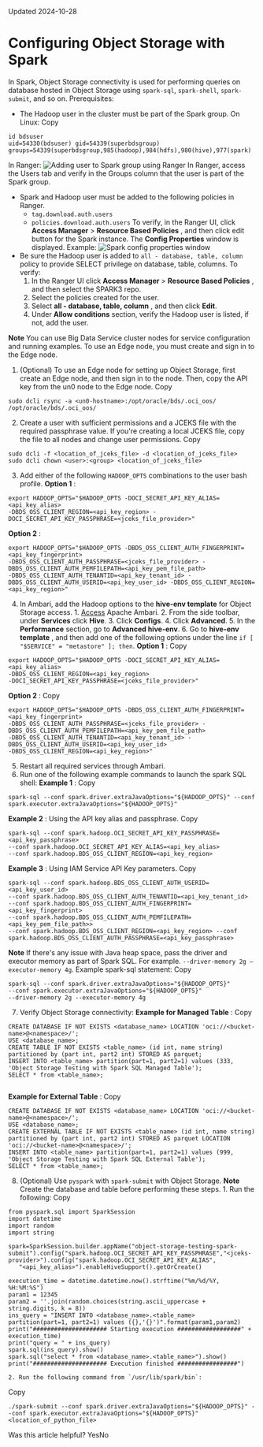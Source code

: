 Updated 2024-10-28
# Configuring Object Storage with Spark
In Spark, Object Storage connectivity is used for performing queries on database hosted in Object Storage using `spark-sql`, `spark-shell`, `spark-submit`, and so on.
Prerequisites:
  * The Hadoop user in the cluster must be part of the Spark group. 
On Linux:
Copy
```
id bdsuser 
uid=54330(bdsuser) gid=54339(superbdsgroup) groups=54339(superbdsgroup,985(hadoop),984(hdfs),980(hive),977(spark)
```

In Ranger:
![Adding user to Spark group using Ranger](https://docs.oracle.com/en-us/iaas/Content/bigdata/images/spark-user-ranger.png)
In Ranger, access the Users tab and verify in the Groups column that the user is part of the Spark group.
  * Spark and Hadoop user must be added to the following policies in Ranger.
    * `tag.download.auth.users`
    * `policies.download.auth.users`
To verify, in the Ranger UI, click **Access Manager** > **Resource Based Policies** , and then click edit button for the Spark instance. The **Config Properties** window is displayed.
Example:
![Spark config properties window](https://docs.oracle.com/en-us/iaas/Content/bigdata/images/spark-config-prop.png)
  * Be sure the Hadoop user is added to `all - database, table, column` policy to provide SELECT privilege on database, table, columns. To verify:
    1. In the Ranger UI click **Access Manager** > **Resource Based Policies** , and then select the SPARK3 repo.
    2. Select the policies created for the user.
    3. Select **all - database, table, column** , and then click **Edit**.
    4. Under **Allow conditions** section, verify the Hadoop user is listed, if not, add the user.


**Note** You can use Big Data Service cluster nodes for service configuration and running examples. To use an Edge node, you must create and sign in to the Edge node.
  1. (Optional) To use an Edge node for setting up Object Storage, first create an Edge node, and then sign in to the node. Then, copy the API key from the un0 node to the Edge node.
Copy
```
sudo dcli rsync -a <un0-hostname>:/opt/oracle/bds/.oci_oos/ /opt/oracle/bds/.oci_oos/
```

  2. Create a user with sufficient permissions and a JCEKS file with the required passphrase value. If you're creating a local JCEKS file, copy the file to all nodes and change user permissions. 
Copy
```
sudo dcli -f <location_of_jceks_file> -d <location_of_jceks_file>
sudo dcli chown <user>:<group> <location_of_jceks_file>
```

  3. Add either of the following `HADOOP_OPTS` combinations to the user bash profile.
**Option 1** :
```
export HADOOP_OPTS="$HADOOP_OPTS -DOCI_SECRET_API_KEY_ALIAS=<api_key_alias> 
-DBDS_OSS_CLIENT_REGION=<api_key_region> -DOCI_SECRET_API_KEY_PASSPHRASE=<jceks_file_provider>"

```

**Option 2** :
```
export HADOOP_OPTS="$HADOOP_OPTS -DBDS_OSS_CLIENT_AUTH_FINGERPRINT=<api_key_fingerprint> 
-DBDS_OSS_CLIENT_AUTH_PASSPHRASE=<jceks_file_provider> -DBDS_OSS_CLIENT_AUTH_PEMFILEPATH=<api_key_pem_file_path> 
-DBDS_OSS_CLIENT_AUTH_TENANTID=<api_key_tenant_id> -DBDS_OSS_CLIENT_AUTH_USERID=<api_key_user_id> -DBDS_OSS_CLIENT_REGION=<api_key_region>"

```

  4. In Ambari, add the Hadoop options to the **hive-env template** for Object Storage access.
    1. [Access](https://docs.oracle.com/en-us/iaas/Content/bigdata/hadoop-odh-open.htm#cluster-ambari) Apache Ambari.
    2. From the side toolbar, under **Services** click **Hive**.
    3. Click **Configs**.
    4. Click **Advanced**.
    5. In the **Performance** section, go to **Advanced hive-env**.
    6. Go to **hive-env template** , and then add one of the following options under the line `if [ "$SERVICE" = "metastore" ]; then`.
**Option 1** :
Copy
```
export HADOOP_OPTS="$HADOOP_OPTS -DOCI_SECRET_API_KEY_ALIAS=<api_key_alias> 
-DBDS_OSS_CLIENT_REGION=<api_key_region> 
-DOCI_SECRET_API_KEY_PASSPHRASE=<jceks_file_provider>"
```

**Option 2** :
Copy
```
export HADOOP_OPTS="$HADOOP_OPTS -DBDS_OSS_CLIENT_AUTH_FINGERPRINT=<api_key_fingerprint> 
-DBDS_OSS_CLIENT_AUTH_PASSPHRASE=<jceks_file_provider> -DBDS_OSS_CLIENT_AUTH_PEMFILEPATH=<api_key_pem_file_path> 
-DBDS_OSS_CLIENT_AUTH_TENANTID=<api_key_tenant_id> -DBDS_OSS_CLIENT_AUTH_USERID=<api_key_user_id> 
-DBDS_OSS_CLIENT_REGION=<api_key_region>"
```

  5. Restart all required services through Ambari.
  6. Run one of the following example commands to launch the spark SQL shell:
**Example 1** :
Copy
```
spark-sql --conf spark.driver.extraJavaOptions="${HADOOP_OPTS}" --conf spark.executor.extraJavaOptions="${HADOOP_OPTS}" 

```

**Example 2** : Using the API key alias and passphrase.
Copy
```
spark-sql --conf spark.hadoop.OCI_SECRET_API_KEY_PASSPHRASE=<api_key_passphrase> 
--conf spark.hadoop.OCI_SECRET_API_KEY_ALIAS=<api_key_alias> 
--conf spark.hadoop.BDS_OSS_CLIENT_REGION=<api_key_region>

```

**Example 3** : Using IAM Service API Key parameters.
Copy
```
spark-sql --conf spark.hadoop.BDS_OSS_CLIENT_AUTH_USERID=<api_key_user_id> 
--conf spark.hadoop.BDS_OSS_CLIENT_AUTH_TENANTID=<api_key_tenant_id> 
--conf spark.hadoop.BDS_OSS_CLIENT_AUTH_FINGERPRINT=<api_key_fingerprint> 
--conf spark.hadoop.BDS_OSS_CLIENT_AUTH_PEMFILEPATH=<api_key_pem_file_path>> 
--conf spark.hadoop.BDS_OSS_CLIENT_REGION=<api_key_region> --conf spark.hadoop.BDS_OSS_CLIENT_AUTH_PASSPHRASE=<api_key_passphrase>

```

**Note** If there's any issue with Java heap space, pass the driver and executor memory as part of Spark SQL. For example. `--driver-memory 2g –executor-memory 4g`. Example spark-sql statement:
Copy
```
spark-sql --conf spark.driver.extraJavaOptions="${HADOOP_OPTS}" 
--conf spark.executor.extraJavaOptions="${HADOOP_OPTS}" 
--driver-memory 2g --executor-memory 4g
```

  7. Verify Object Storage connectivity:
**Example for Managed Table** :
Copy
```
CREATE DATABASE IF NOT EXISTS <database_name> LOCATION 'oci://<bucket-name>@<namespace>/';
USE <database_name>;
CREATE TABLE IF NOT EXISTS <table_name> (id int, name string) partitioned by (part int, part2 int) STORED AS parquet;
INSERT INTO <table_name> partition(part=1, part2=1) values (333, 'Object Storage Testing with Spark SQL Managed Table');
SELECT * from <table_name>;
 
```

**Example for External Table** :
Copy
```
CREATE DATABASE IF NOT EXISTS <database_name> LOCATION 'oci://<bucket-name>@<namespace>/';
USE <database_name>;
CREATE EXTERNAL TABLE IF NOT EXISTS <table_name> (id int, name string) partitioned by (part int, part2 int) STORED AS parquet LOCATION 'oci://<bucket-name>@<namespace>/';
INSERT INTO <table_name> partition(part=1, part2=1) values (999, 'Object Storage Testing with Spark SQL External Table');
SELECT * from <table_name>;
```

  8. (Optional) Use `pyspark` with `spark-submit` with Object Storage.
**Note** Create the database and table before performing these steps.
    1. Run the following:
Copy
```
from pyspark.sql import SparkSession
import datetime
import random
import string
 
spark=SparkSession.builder.appName("object-storage-testing-spark-submit").config("spark.hadoop.OCI_SECRET_API_KEY_PASSPHRASE","<jceks-provider>").config("spark.hadoop.OCI_SECRET_API_KEY_ALIAS",
   "<api_key_alias>").enableHiveSupport().getOrCreate()
 
execution_time = datetime.datetime.now().strftime("%m/%d/%Y, %H:%M:%S")
param1 = 12345
param2 = ''.join(random.choices(string.ascii_uppercase + string.digits, k = 8))
ins_query = "INSERT INTO <database_name>.<table_name> partition(part=1, part2=1) values ({},'{}')".format(param1,param2)
print("##################### Starting execution ##################" + execution_time)
print("query = " + ins_query)
spark.sql(ins_query).show()
spark.sql("select * from <database_name>.<table_name>").show()
print("##################### Execution finished #################")
```

    2. Run the following command from `/usr/lib/spark/bin`:
Copy
```
./spark-submit --conf spark.driver.extraJavaOptions="${HADOOP_OPTS}" --conf spark.executor.extraJavaOptions="${HADOOP_OPTS}" <location_of_python_file>
```



Was this article helpful?
YesNo

